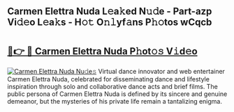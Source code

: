 ## Carmen Elettra Nuda L𝚎a𝚔ed N𝚞𝚍e - Part-azp Vi𝚍𝚎o L𝚎a𝚔s - H𝚘𝚝 O𝚗𝚕yf𝚊ns P𝚑𝚘tos wCqcb

# <h2><a href="http://kf0c4f.oniu.top/?m=Carmen+Elettra+Nuda">🔗👉 🔴 Carmen Elettra Nuda P𝚑ot𝚘𝚜 V𝚒d𝚎o</a></h2>

[![Carmen Elettra Nuda Nu𝚍e𝚜](https://i.imgur.com/0qMVB7G.gif)](http://kf0c4f.oniu.top/?m=Carmen+Elettra+Nuda)
Virtual dance innovator and web entertainer Carmen Elettra Nuda, celebrated for disseminating dance and lifestyle inspiration through solo and collaborative dance acts and brief films. The public persona of Carmen Elettra Nuda is defined by its sincere and genuine demeanor, but the mysteries of his private life remain a tantalizing enigma.  
